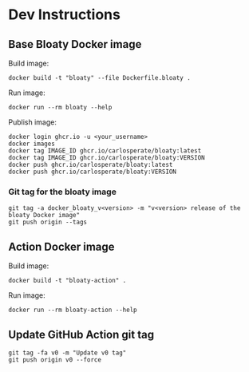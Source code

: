 # Dev Instructions

## Base Bloaty Docker image

Build image:
```
docker build -t "bloaty" --file Dockerfile.bloaty .
```

Run image:
```
docker run --rm bloaty --help
```

Publish image:
```
docker login ghcr.io -u <your_username>
docker images
docker tag IMAGE_ID ghcr.io/carlosperate/bloaty:latest
docker tag IMAGE_ID ghcr.io/carlosperate/bloaty:VERSION
docker push ghcr.io/carlosperate/bloaty:latest
docker push ghcr.io/carlosperate/bloaty:VERSION
```

### Git tag for the bloaty image

```
git tag -a docker_bloaty_v<version> -m "v<version> release of the bloaty Docker image"
git push origin --tags
```

## Action Docker image

Build image:
```
docker build -t "bloaty-action" .
```

Run image:
```
docker run --rm bloaty-action --help
```

## Update GitHub Action git tag

```
git tag -fa v0 -m "Update v0 tag"
git push origin v0 --force
```

